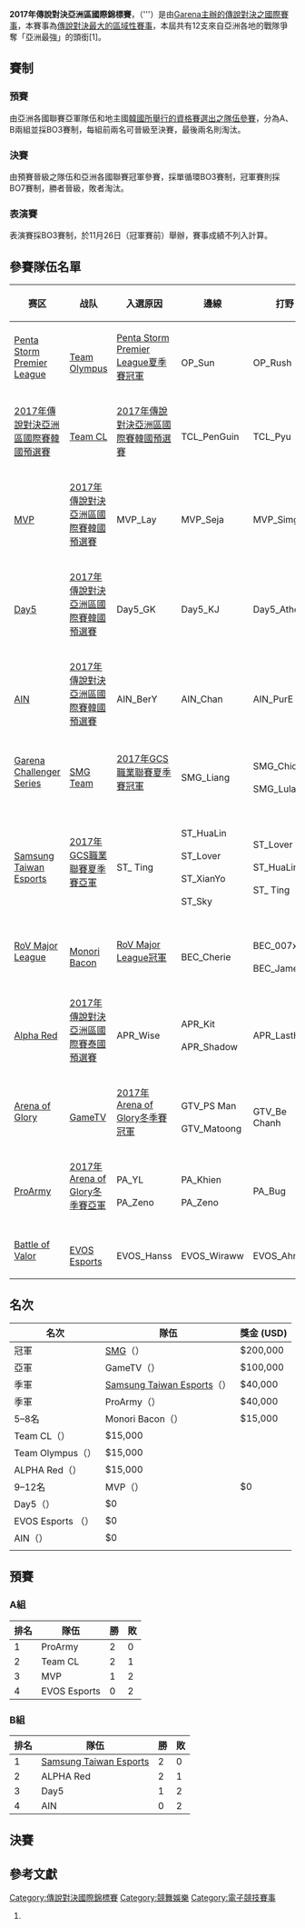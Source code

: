 **2017年傳說對決亞洲區國際錦標賽**，（'''）是由[Garena主辦的](https://zh.wikipedia.org/wiki/Garena "wikilink")[傳說對決之國際賽事](https://zh.wikipedia.org/wiki/傳說對決 "wikilink")，本賽事為[傳說對決最大的區域性賽事](https://zh.wikipedia.org/wiki/傳說對決 "wikilink")，本屆共有12支來自亞洲各地的戰隊爭奪「亞洲最強」的頭銜\[1\]。

## 賽制

### 預賽

由亞洲各國聯賽亞軍隊伍和地主國[韓國所舉行的資格賽選出之隊伍參賽](https://zh.wikipedia.org/wiki/韓國 "wikilink")，分為A、B兩組並採BO3賽制，每組前兩名可晉級至決賽，最後兩名則淘汰。

### 決賽

由預賽晉級之隊伍和亞洲各國聯賽冠軍參賽，採單循環BO3賽制，冠軍賽則採BO7賽制，勝者晉級，敗者淘汰。

### 表演賽

表演賽採BO3賽制，於11月26日（冠軍賽前）舉辦，賽事成績不列入計算。

## 參賽隊伍名單

<table>
<thead>
<tr class="header">
<th><p>赛区</p></th>
<th><p>战队</p></th>
<th><p>入選原因</p></th>
<th><p>邊線</p></th>
<th><p>打野</p></th>
<th><p>中路</p></th>
<th><p>邊線</p></th>
<th><p>辅助</p></th>
<th><p>教練</p></th>
</tr>
</thead>
<tbody>
<tr class="odd">
<td><p><a href="https://zh.wikipedia.org/wiki/Penta_Storm_Premier_League" title="wikilink">Penta Storm Premier League</a></p></td>
<td><p><br />
<a href="https://zh.wikipedia.org/wiki/Team_Olympus" title="wikilink">Team Olympus</a></p></td>
<td><p><a href="https://zh.wikipedia.org/wiki/Penta_Storm_Premier_League夏季賽" title="wikilink">Penta Storm Premier League夏季賽冠軍</a></p></td>
<td><p><br />
OP_Sun</p></td>
<td><p><br />
OP_Rush</p></td>
<td><p><br />
OP_HAK</p></td>
<td><p><br />
OP_Chaser</p></td>
<td><p><br />
OP_JJak</p></td>
<td></td>
</tr>
<tr class="even">
<td><p><a href="https://zh.wikipedia.org/wiki/2017年傳說對決亞洲區國際賽韓國預選賽" title="wikilink">2017年傳說對決亞洲區國際賽韓國預選賽</a></p></td>
<td><p><br />
<a href="https://zh.wikipedia.org/wiki/Team_CL" title="wikilink">Team CL</a></p></td>
<td><p><a href="https://zh.wikipedia.org/wiki/2017年傳說對決亞洲區國際賽韓國預選賽" title="wikilink">2017年傳說對決亞洲區國際賽韓國預選賽</a></p></td>
<td><p><br />
TCL_PenGuin</p></td>
<td><p><br />
TCL_Pyu</p></td>
<td><p><br />
TCL_KS</p></td>
<td><p><br />
TCL_Khan</p></td>
<td><p><br />
TCL_Kerri</p></td>
<td></td>
</tr>
<tr class="odd">
<td><p><br />
<a href="https://zh.wikipedia.org/wiki/MVP_Team" title="wikilink">MVP</a></p></td>
<td><p><a href="https://zh.wikipedia.org/wiki/2017年傳說對決亞洲區國際賽韓國預選賽" title="wikilink">2017年傳說對決亞洲區國際賽韓國預選賽</a></p></td>
<td><p><br />
MVP_Lay</p></td>
<td><p><br />
MVP_Seja</p></td>
<td><p><br />
MVP_Simga</p></td>
<td><p><br />
MVP_Night</p></td>
<td><p><br />
MVP_Horror</p></td>
<td></td>
<td></td>
</tr>
<tr class="even">
<td><p><br />
<a href="https://zh.wikipedia.org/wiki/Day5" title="wikilink">Day5</a></p></td>
<td><p><a href="https://zh.wikipedia.org/wiki/2017年傳說對決亞洲區國際賽韓國預選賽" title="wikilink">2017年傳說對決亞洲區國際賽韓國預選賽</a></p></td>
<td><p><br />
Day5_GK</p></td>
<td><p><br />
Day5_KJ</p></td>
<td><p><br />
Day5_Athen</p></td>
<td><p><br />
Day5_RF</p></td>
<td><p><br />
Day5_Roro</p></td>
<td></td>
<td></td>
</tr>
<tr class="odd">
<td><p><br />
<a href="https://zh.wikipedia.org/wiki/AIN" title="wikilink">AIN</a></p></td>
<td><p><a href="https://zh.wikipedia.org/wiki/2017年傳說對決亞洲區國際賽韓國預選賽" title="wikilink">2017年傳說對決亞洲區國際賽韓國預選賽</a></p></td>
<td><p><br />
AIN_BerY</p></td>
<td><p><br />
AIN_Chan</p></td>
<td><p><br />
AIN_PurE</p></td>
<td><p><br />
AIN_DaDa</p></td>
<td><p><br />
AIN_Boss</p></td>
<td></td>
<td></td>
</tr>
<tr class="even">
<td><p><a href="https://zh.wikipedia.org/wiki/GCS職業聯賽" title="wikilink">Garena Challenger Series</a></p></td>
<td><p><br />
<a href="https://zh.wikipedia.org/wiki/SMG戰隊" title="wikilink">SMG Team</a></p></td>
<td><p><a href="https://zh.wikipedia.org/wiki/2017年GCS職業聯賽夏季賽" title="wikilink">2017年GCS職業聯賽夏季賽冠軍</a></p></td>
<td><p><br />
SMG_Liang</p></td>
<td><p><br />
SMG_Chichi<br />
<br />
SMG_Lulala</p></td>
<td><p><br />
SMG_Hanzo</p></td>
<td><p><br />
SMG_Sirenia</p></td>
<td><p><br />
SMG_Genji</p></td>
<td><p><br />
SMG_CK</p></td>
</tr>
<tr class="odd">
<td><p><br />
<a href="../Page/One_Team.md" title="wikilink">Samsung Taiwan Esports</a></p></td>
<td><p><a href="https://zh.wikipedia.org/wiki/2017年GCS職業聯賽夏季賽" title="wikilink">2017年GCS職業聯賽夏季賽亞軍</a></p></td>
<td><p><br />
ST_ Ting</p></td>
<td><p><br />
ST_HuaLin<br />
<br />
ST_Lover<br />
<br />
ST_XianYo<br />
<br />
ST_Sky</p></td>
<td><p><br />
ST_Lover<br />
<br />
ST_HuaLin<br />
<br />
ST_ Ting</p></td>
<td><p><br />
ST_XianYo</p></td>
<td><p><br />
ST_Scott<br />
<br />
ST_Sky</p></td>
<td><p><br />
ST_PoChu</p></td>
<td></td>
</tr>
<tr class="even">
<td><p><a href="https://zh.wikipedia.org/wiki/RoV_Major_League" title="wikilink">RoV Major League</a></p></td>
<td><p><br />
<a href="https://zh.wikipedia.org/wiki/Monori_Bacon" title="wikilink">Monori Bacon</a></p></td>
<td><p><a href="https://zh.wikipedia.org/wiki/RoV_Major_League" title="wikilink">RoV Major League冠軍</a></p></td>
<td><p><br />
BEC_Cherie</p></td>
<td><p><br />
BEC_007x<br />
<br />
BEC_JameCo</p></td>
<td><p><br />
BEC_MeMarkz</p></td>
<td><p><br />
BEC_ReMix</p></td>
<td><p><br />
BEC_Moss</p></td>
<td></td>
</tr>
<tr class="odd">
<td><p><br />
<a href="https://zh.wikipedia.org/wiki/Alpha_Red" title="wikilink">Alpha Red</a></p></td>
<td><p><a href="https://zh.wikipedia.org/wiki/2017年傳說對決亞洲區國際賽泰國預選賽" title="wikilink">2017年傳說對決亞洲區國際賽泰國預選賽</a></p></td>
<td><p><br />
APR_Wise</p></td>
<td><p><br />
APR_Kit<br />
<br />
APR_Shadow</p></td>
<td><p><br />
APR_LastHope</p></td>
<td><p><br />
APR_Shadow</p></td>
<td><p><br />
APR_Taoz</p></td>
<td></td>
<td></td>
</tr>
<tr class="even">
<td><p><a href="https://zh.wikipedia.org/wiki/Arena_of_Glory" title="wikilink">Arena of Glory</a></p></td>
<td><p><br />
<a href="https://zh.wikipedia.org/wiki/GameTV" title="wikilink">GameTV</a></p></td>
<td><p><a href="https://zh.wikipedia.org/wiki/2017年Arena_of_Glory冬季賽" title="wikilink">2017年Arena of Glory冬季賽冠軍</a></p></td>
<td><p><br />
GTV_PS Man<br />
<br />
GTV_Matoong</p></td>
<td><p><br />
GTV_Be Chanh</p></td>
<td><p><br />
GTV_XB</p></td>
<td><p><br />
GTV_Henry</p></td>
<td><p><br />
GTV_ProE</p></td>
<td></td>
</tr>
<tr class="odd">
<td><p><br />
<a href="https://zh.wikipedia.org/wiki/ProArmy" title="wikilink">ProArmy</a></p></td>
<td><p><a href="https://zh.wikipedia.org/wiki/2017年Arena_of_Glory冬季賽" title="wikilink">2017年Arena of Glory冬季賽亞軍</a></p></td>
<td><p><br />
PA_YL<br />
<br />
PA_Zeno</p></td>
<td><p><br />
PA_Khien<br />
<br />
PA_Zeno</p></td>
<td><p><br />
PA_Bug</p></td>
<td><p><br />
PA_Gau</p></td>
<td><p><br />
PA_NamChin</p></td>
<td></td>
<td></td>
</tr>
<tr class="even">
<td><p><a href="https://zh.wikipedia.org/wiki/Battle_of_Valor" title="wikilink">Battle of Valor</a></p></td>
<td><p><br />
<a href="https://zh.wikipedia.org/wiki/EVOS_Esports" title="wikilink">EVOS Esports</a></p></td>
<td><p><br />
EVOS_Hanss</p></td>
<td><p><br />
EVOS_Wiraww</p></td>
<td><p><br />
EVOS_Ahmad</p></td>
<td><p><br />
EVOS_Berry忍</p></td>
<td><p><br />
EVOS_CL</p></td>
<td></td>
<td></td>
</tr>
</tbody>
</table>

## 名次

| 名次              | 隊伍                                                         | 獎金 (USD) |
| --------------- | ---------------------------------------------------------- | -------- |
| 冠軍              | [SMG](https://zh.wikipedia.org/wiki/SMG戰隊 "wikilink")（）    | $200,000 |
| 亞軍              | GameTV（）                                                   | $100,000 |
| 季軍              | [Samsung Taiwan Esports](../Page/One_Team.md "wikilink")（） | $40,000  |
| 季軍              | ProArmy（）                                                  | $40,000  |
| 5–8名            | Monori Bacon（）                                             | $15,000  |
| Team CL（）       | $15,000                                                    |          |
| Team Olympus（）  | $15,000                                                    |          |
| ALPHA Red（）     | $15,000                                                    |          |
| 9–12名           | MVP（）                                                      | $0       |
| Day5（）          | $0                                                         |          |
| EVOS Esports （） | $0                                                         |          |
| AIN（）           | $0                                                         |          |
|                 |                                                            |          |

## 預賽

### A組

| 排名 | 隊伍           | 勝 | 敗 |
| -- | ------------ | - | - |
| 1  | ProArmy      | 2 | 0 |
| 2  | Team CL      | 2 | 1 |
| 3  | MVP          | 1 | 2 |
| 4  | EVOS Esports | 0 | 2 |

### B組

| 排名 | 隊伍                                                       | 勝 | 敗 |
| -- | -------------------------------------------------------- | - | - |
| 1  | [Samsung Taiwan Esports](../Page/One_Team.md "wikilink") | 2 | 0 |
| 2  | ALPHA Red                                                | 2 | 1 |
| 3  | Day5                                                     | 1 | 2 |
| 4  | AIN                                                      | 0 | 2 |

## 決賽

## 參考文獻

[Category:傳說對決國際錦標賽](https://zh.wikipedia.org/wiki/Category:傳說對決國際錦標賽 "wikilink")
[Category:競舞娛樂](https://zh.wikipedia.org/wiki/Category:競舞娛樂 "wikilink")
[Category:電子競技賽事](https://zh.wikipedia.org/wiki/Category:電子競技賽事 "wikilink")

1.